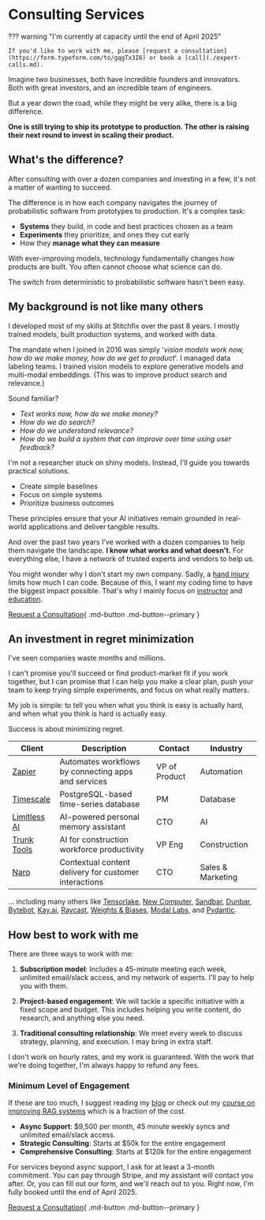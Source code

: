 # Consulting Services

??? warning "I'm currently at capacity until the end of April 2025"

    If you'd like to work with me, please [request a consultation](https://form.typeform.com/to/gqgTx3I6) or book a [call](./expert-calls.md).

Imagine two businesses, both have incredible founders and innovators. Both with great investors, and an incredible team of engineers.

But a year down the road, while they might be very alike, there is a big difference.

**One is still trying to ship its prototype to production. The other is raising their next round to invest in scaling their product.**

## What's the difference?

After consulting with over a dozen companies and investing in a few, it's not a matter of wanting to succeed.

The difference is in how each company navigates the journey of probabilistic software from prototypes to production. It's a complex task:

- **Systems** they build, in code and best practices chosen as a team
- **Experiments** they prioritize, and ones they cut early
- How they **manage what they can measure**

With ever-improving models, technology fundamentally changes how products are built. You often cannot choose what science can do.

The switch from deterministic to probabilistic software hasn't been easy.

## My background is not like many others

I developed most of my skills at Stitchfix over the past 8 years. I mostly trained models, built production systems, and worked with data.

The mandate when I joined in 2016 was simply '*vision models work now, how do we make money, how do we get to product*'. I managed data labeling teams. I trained vision models to explore generative models and multi-modal embeddings. (This was to improve product search and relevance.)

Sound familiar?

- *Text works now, how do we make money?*
- *How do we do search?* 
- *How do we understand relevance?*
- *How do we build a system that can improve over time using user feedback?*

I'm not a researcher stuck on shiny models. Instead, I'll guide you towards practical solutions. 

- Create simple baselines
- Focus on simple systems
- Prioritize business outcomes

These principles ensure that your AI initiatives remain grounded in real-world applications and deliver tangible results.

And over the past two years I've worked with a dozen companies to help them navigate the landscape. **I know what works and what doesn't.** For everything else, I have a network of trusted experts and vendors to help us.

You might wonder why I don't start my own company. Sadly, a [hand injury](./writing/posts/hand-injury.md) limits how much I can code. Because of this, I want my coding time to have the biggest impact possible. That's why I mainly focus on [instructor](https://python.useinstructor.com) and [education](./systematically-improve-your-rag.md).

[Request a Consultation](https://form.typeform.com/to/gqgTx3I6){ .md-button .md-button--primary }

## An investment in regret minimization

I've seen companies waste months and millions.

I can't promise you'll succeed or find product-market fit if you work together, but I can promise that I can help you make a clear plan, push your team to keep trying simple experiments, and focus on what really matters.

My job is simple: to tell you when what you think is easy is actually hard, and when what you think is hard is actually easy.

Success is about minimizing regret.


| Client | Description | Contact | Industry |
|--------|-------------|---------|----------|
| [Zapier](https://zapier.com/) | Automates workflows by connecting apps and services | VP of Product | Automation |
| [Timescale](https://timescale.com/) | PostgreSQL-based time-series database | PM | Database |
| [Limitless AI](http://limitless.ai/) | AI-powered personal memory assistant | CTO | AI |
| [Trunk Tools](https://trunktools.com/) | AI for construction workforce productivity | VP Eng | Construction |
| [Naro](http://narohq.com/) | Contextual content delivery for customer interactions | CTO | Sales & Marketing |

... including many others like [Tensorlake](https://tensorlake.ai/), [New Computer](http://new.computer/), [Sandbar](https://sandbar.inc/), [Dunbar](https://trydunbar.com/), [Bytebot](https://bytebot.ai/), [Kay.ai](http://kay.ai/), [Raycast](https://raycast.com/), [Weights & Biases](https://wandb.ai/), [Modal Labs](https://modal.com/), and [Pydantic](http://pydantic.dev/).

## How best to work with me

There are three ways to work with me:

1. **Subscription model**: Includes a 45-minute meeting each week, unlimited email/slack access, and my network of experts. I'll pay to help you with them.

2. **Project-based engagement**: We will tackle a specific initiative with a fixed scope and budget. This includes helping you write content, do research, and anything else you need.

3. **Traditional consulting relationship**: We meet every week to discuss strategy, planning, and execution. I may bring in extra staff.

I don't work on hourly rates, and my work is guaranteed. With the work that we're doing together, I'm always happy to refund any fees.

### Minimum Level of Engagement

If these are too much, I suggest reading my [blog](./writing/index.md) or check out my [course on improving RAG systems](./systematically-improve-your-rag.md) which is a fraction of the cost.

- **Async Support**: $9,500 per month, 45 minute weekly syncs and unlimited email/slack access.
- **Strategic Consulting**: Starts at $50k for the entire engagement
- **Comprehensive Consulting**: Starts at $120k for the entire engagement

For services beyond async support, I ask for at least a 3-month commitment. You can pay through Stripe, and my assistant will contact you after. Or, you can fill out our form, and we'll reach out to you. Right now, I'm fully booked until the end of April 2025.

[Request a Consultation](https://form.typeform.com/to/gqgTx3I6){ .md-button .md-button--primary }
